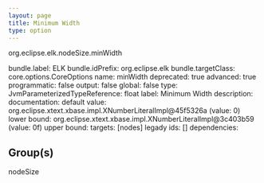 ```yaml
---
layout: page
title: Minimum Width
type: option
---
```

org.eclipse.elk.nodeSize.minWidth

bundle.label: ELK
bundle.idPrefix: org.eclipse.elk
bundle.targetClass: core.options.CoreOptions
name: minWidth
deprecated: true
advanced: true
programmatic: false
output: false
global: false
type: JvmParameterizedTypeReference: float
label: Minimum Width
description: 
documentation: 
default value: org.eclipse.xtext.xbase.impl.XNumberLiteralImpl@45f5326a (value: 0)
lower bound: org.eclipse.xtext.xbase.impl.XNumberLiteralImpl@3c403b59 (value: 0f)
upper bound: 
targets: [nodes]
legady ids: []
dependencies:

## Group(s)
nodeSize 


